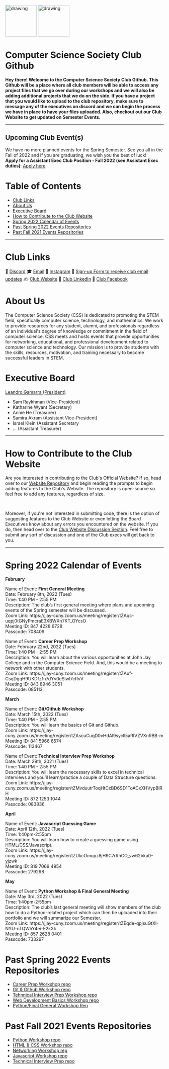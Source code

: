<img src="https://i.imgur.com/JybZuXd.png" alt="drawing" width="100"/> <img src="https://i.imgur.com/Bzkqs5I.png" alt="drawing" width="100"/>

# Computer Science Society Club Github

**Hey there! Welcome to the Computer Science Society Club Github.
This Github will be a place where all club members will be able to access any project files that we go over during our workshops and we will also be adding additional projects that we do on the side. If you have a project that you would like to upload to the club repository, make sure to message any of the executives on discord and we can begin the process we have in place to have your files uploaded. Also, checkout out our Club Website to get updated on Semester Events.**

--- 

## Upcoming Club Event(s)
We have no more planned events for the Spring Semester. See you all in the Fall of 2022 and if you are graduating, we wish you the best of luck! <br>
<b>Apply for a Assistant Exec Club Position - Fall 2022 (see Assistant Exec duties)</b>: [Apply here](https://docs.google.com/forms/d/e/1FAIpQLSdaBE8Z7vTgeO9OzvOiPYjfaTyerlrOXCD5QaVq69FvyasCsw/viewform)


# Table of Contents
- [Club Links](#Club-Links)
- [About Us](#About-Us)
- [Executive Board](#Executive-Board)
- [How to Contribute to the Club Website](#How-to-Contribute-to-the-Club-Website)
- [Spring 2022 Calendar of Events](#Spring-2022-Calendar-of-Events)
- [Past Spring 2022 Events Repositories](#Past-Spring-2022-Events-Repositories)
- [Past Fall 2021 Events Repositories](#Past-Fall-2021-Events-Repositories)

---


# Club Links
🤔   [Discord](https://discord.gg/fJZKErEnPa)
🎓   [Email](computersocjjay@gmail.com)
💼   [Instagram](https://www.instagram.com/jjccomputerscience/)
🌱   [Sign-up Form to receive club email updates](https://docs.google.com/forms/d/e/1FAIpQLSeaMK6d0-Rtbl9VybcUHBI0f9vQCGKXSb8MIISrhrdiUemKKA/viewform)
✍️   [Club Website](https://jjaycss.tech/)
💎   [Club LinkedIn](https://www.linkedin.com/company/80056367/admin/)
🔌 [Club Facebook](https://www.facebook.com/CSSJohnJay)

# About Us

The Computer Science Society (CSS) is dedicated to promoting the STEM field, specifically computer science, technology, and mathematics. We work to provide resources for any student, alumni, and professionals regardless of an individual's degree of knowledge or commitment in the field of computer science. CSS meets and hosts events that provide opportunities for networking, educational, and professional development related to computer science and technology. Our mission is to provide students with the skills, resources, motivation, and training necessary to become successful leaders in STEM.

# Executive Board
<a href="https://www.leandrogamarra.com/" style="text-decoration=none;" target="_blank" rel="noopener noreferrer">Leandro Gamarra (President)</a>
- Sam Raykhman (Vice-President)
- Katharine Wyant (Secretary)
- Annie He (Treasurer)
- Samira Akram (Assistant Vice-President)
- Israel Klein (Assistant Secretary
- ... (Assistant Treasurer)

---

# How to Contribute to the Club Website
<p>Are you interested in contributing to the Club's Official Website? If so, head over to our <a href="https://github.com/jjcss/CSS_Website">Website Repository</a> and begin reading the prompts to begin adding features to the Club's Website. The repository is open-source so feel free to add any features, regardless of size.</p> <br>
<p>Moreover, if you're not interested in submitting code, there is the option of suggesting features to the Club Website or even letting the Board Executives know about any errors you encountered on the website. If you do, then head over to the <a href="https://github.com/jjcss/CSS_Website/discussions">Club Website Discussion Section</a>. Feel free to submit any sort of discussion and one of the Club execs will get back to you.</p>

---


# Spring 2022 Calendar of Events

**February**

<p>Name of Event: <b> First General Meeting </b> <br> Date: February 8th, 2022 (Tues) <br> Time: 1:40 PM - 2:55 PM <br> Description: The club’s first general meeting where plans and upcoming events of the Spring semester will be discussed. <br> Zoom Link: 
https://jjay-cuny.zoom.us/meeting/register/tZAqc-uqpj0tGNyPmcraE3XBWXn7KT_OYcsO <br> Meeting ID: 847 4228 6728
 <br> Passcode: 708409 </p>

<p>Name of Event: <b> Career Prep Workshop </b> <br> Date: February 22nd, 2022 (Tues) <br> Time: 1:40 PM - 2:55 PM <br> Description: You will learn about the various opportunities at John Jay College and in the Computer Science Field. And, this would be a meeting to network with other students. <br> Zoom Link: 
 https://jjay-cuny.zoom.us/meeting/register/tZAuf-CsqDgqH9UKDfz1n7dYv0eSlwl7cRvV <br> Meeting ID: 843 8946 3051 <br> Passcode: 085113 </p>
 
**March**

<p> Name of Event: <b> Git/Github Workshop </b> <br> Date: March 15th, 2022 (Tues) <br> Time: 1:40 PM - 2:55 PM <br> Description: You will learn the basics of Git and Github. <br> Zoom Link: 
https://jjay-cuny.zoom.us/meeting/register/tZAscuCuqD0vHdAl9sycll5aRIVZVXnRBB-m <br> Meeting ID: 841 5966 6574 <br> Passcode: 113467 </p>

<p> Name of Event: <b> Technical Interview Prep Workshop </b> <br> Date: March 29th, 2021 (Tues) <br> Time: 1:40 PM - 2:55 PM <br> Description: You will learn the necessary skills to excel in technical Interviews and you’ll learn/practice a couple of Data Structure questions. <br> Zoom Link: 
https://jjay-cuny.zoom.us/meeting/register/tZMvduutrToqHtCxBD6SD1ToACxXHVypBlRH <br> Meeting ID: 872 1253 1044 <br> Passcode: 083836  </p>

**April**

<p> Name of Event: <b> Javascript Guessing Game </b> <br> Date: April 12th, 2022 (Tues) <br> Time: 1:40pm-2:55pm <br> Description: You will learn how to create a guessing game using HTML/CSS/Javascript. <br> Zoom Link: 
https://jjay-cuny.zoom.us/meeting/register/tZUkcOmupz8jH9C7rRhCO_vw62bka0-yjzwk <br> Meeting ID: 819 7069 4954 <br> Passcode: 279298 </p>

**May**

<p> Name of Event: <b> Python Workshop & Final General Meeting </b> <br> Date: May 3rd, 2022 (Tues) <br> Time: 1:40pm-2:55pm <br> Description: The club’s last general meeting will show members of the club how to do a Python-related project which can then be uploaded into their portfolio and we will summarize our Semester. <br> Zoom Link: 
https://jjay-cuny.zoom.us/meeting/register/tZEqde-qpjsuGtXI-NYU-nTQWhY4ei-E2kXk <br> Meeting ID: 857 2628 0401 <br> Passcode: 733297 </p>

# Past Spring 2022 Events Repositories
- [Career Prep Workshop repo](https://github.com/jjcss/Career_Prep_Spring_2022)
- [Git & Github Workshop repo](https://github.com/jjcss/Git_Github_Workshop_Spring_2022)
- [Tehnnical Interview Prep Workshop repo](https://github.com/jjcss/Tech_Prep_Workshop_Spring_2022)
- [Web Development Basics Workshop repo](https://github.com/jjcss/Javascript_Workshop_Spring_2022)
- [Python/Final General Workshop Rep](https://github.com/jjcss/Python_and_Final_Gen_Workshop_Spring_2022)

# Past Fall 2021 Events Repositories
- [Python Workshop repo](https://github.com/jjcss/Python-Workshop-CSS)
- [HTML & CSS Workshop repo](https://github.com/jjcss/HTML_CSS_Workshop)
- [Networking Workshop rep](https://github.com/jjcss/Networking-Workshop)
- [Javascript Workshop repo](https://github.com/jjcss/Javascript_Workshop)
- [Technical Interview Prep repo](https://github.com/jjcss/Technical_Int_Prep_1)

